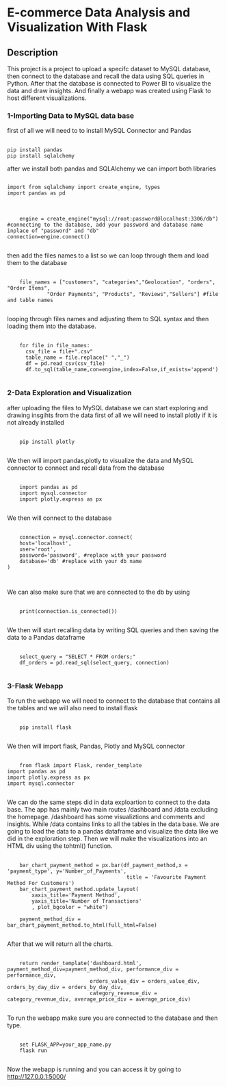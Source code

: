 # E-commerce Data Analysis and Visualization With Flask
## Description
This project is a project to upload a specifc dataset to MySQL database, then connect to the database and recall the data using SQL queries in Python.
After that the database is connected to Power BI to visualize the data and draw insights. And finally a webapp was created using Flask to host different visualizations.

### 1-Importing Data to MySQL data base
first of all we will need to to install MySQL Connector and Pandas

<pre>
  <code>
pip install pandas
pip install sqlalchemy  </code>
</pre>
after we install both pandas and SQLAlchemy we can import both libraries
<pre>
<code>
import from sqlalchemy import create_engine, types
import pandas as pd
</code>
</pre>
<pre>
  <code>
    engine = create_engine("mysql://root:password@localhost:3306/db") #connecting to the database, add your password and database name inplace of "password" and "db"
connection=engine.connect()
  </code>
</pre>
then add the files names to a list so we can loop through them and load them to the database
<pre>
  <code>
    file_names = ["customers", "categories","Geolocation", "orders", "Order Items",
             "Order Payments", "Products", "Reviews","Sellers"] #file and table names
  </code>
</pre>
looping through files names and adjusting them to SQL syntax and then loading them into the database.
<pre>
  <code>
    for file in file_names:
      csv_file = file+".csv"
      table_name = file.replace(" ","_")
      df = pd.read_csv(csv_file)
      df.to_sql(table_name,con=engine,index=False,if_exists='append')
  </code>
</pre>
### 2-Data Exploration and Visualization
after uploading the files to MySQL database we can start exploring and drawing insgihts from the data
first of all we will need to install plotly if it is not already installed
<pre>
  <code>
    pip install plotly
  </code>
</pre>
We then will import pandas,plotly to visualize the data and MySQL connector to connect and recall data from the database
<pre>
  <code>
    import pandas as pd
    import mysql.connector
    import plotly.express as px
  </code>
</pre>
We then will connect to the database
<pre>
  <code>
    connection = mysql.connector.connect(
    host='localhost',
    user='root',
    password='password', #replace with your password
    database='db' #replace with your db name
)

  </code>
</pre>
We can also make sure that we are connected to the db by using 
<pre>
  <code>
    print(connection.is_connected())
  </code>
</pre>
We then will start recalling data by writing SQL queries and then saving the data to a Pandas dataframe
<pre>
  <code>
    select_query = "SELECT * FROM orders;"
    df_orders = pd.read_sql(select_query, connection)
  </code>
</pre>
### 3-Flask Webapp
To run the webapp we will need to connect to the database that contains all the tables and we will also need to install flask
<pre>
  <code>
    pip install flask
  </code>
</pre>
We then will import flask, Pandas, Plotly and MySQL connector
<pre>
  <code>
    from flask import Flask, render_template
import pandas as pd
import plotly.express as px
import mysql.connector
  </code>
</pre>
We can do the same steps did in data exploartion to connect to the data base.
The app has mainly two main routes /dashboard and /data excluding the homepage.
/dashboard has some visualiztions and comments and insights.
While /data contains links to all the tables in the data base.
We are going to load the data to a pandas dataframe and visualize the data like we did in the exploration step.
Then we will make the visualizations into an HTML div using the tohtml() function.
<pre>
  <code>
    bar_chart_payment_method = px.bar(df_payment_method,x = 'payment_type', y='Number_of_Payments',
                                       title = 'Favourite Payment Method For Customers')
    bar_chart_payment_method.update_layout(
        xaxis_title='Payment Method',
        yaxis_title='Number of Transactions'
        , plot_bgcolor = "white")

    payment_method_div = bar_chart_payment_method.to_html(full_html=False)
  </code>
</pre>
After that we will return all the charts.
<pre>
  <code>
    return render_template('dashboard.html', payment_method_div=payment_method_div, performance_div = performance_div, 
                           orders_value_div = orders_value_div, orders_by_day_div = orders_by_day_div, 
                           category_revenue_div = category_revenue_div, average_price_div = average_price_div)
  </code>
</pre>

To run the webapp make sure you are connected to the database and then type.
<pre>
  <code>
    set FLASK_APP=your_app_name.py
    flask run
  </code>
</pre>
Now the webapp is running and you can access it by going to http://127.0.0.1:5000/
